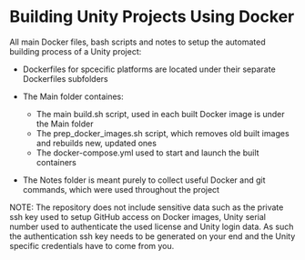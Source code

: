# Building Unity Projects Using Docker

All main Docker files, bash scripts and notes to setup the automated building process of a Unity project:

* Dockerfiles for spcecific platforms are located under their separate Dockerfiles subfolders

* The Main folder containes:
  * The main build.sh script, used in each built Docker image is under the Main folder
  * The prep_docker_images.sh script, which removes old built images and rebuilds new, updated ones
  * The docker-compose.yml used to start and launch the built containers

* The Notes folder is meant purely to collect useful Docker and git commands, which were used throughout the project

NOTE: The repository does not include sensitive data such as the private ssh key used to setup GitHub access on Docker images, Unity serial number used to authenticate the used license and Unity login data. As such the authentication ssh key needs to be generated on your end and the Unity specific credentials have to come from you.

